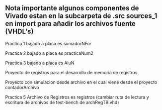 ## Nota importante algunos componentes de Vivado estan en la subcarpeta de .src sources\_1 en import para añadir los archivos fuente (VHDL's) ##

Practica 1 bajado a placa es sumadorNFor

Practica 2 bajado a placa es practicaNum2

Practica 3 bajado a placa es AluN

Proyecto de registros para el desarrollo de memoria de registros.

Proyecto con simulacion desde archivo en el cual viene desde el proyecto contadorArchivo

Practica 5 Archivo de Registros es registros (cambiar ruta de lectura y escritura de archivos de test-bench de archRegTB.vhd)
